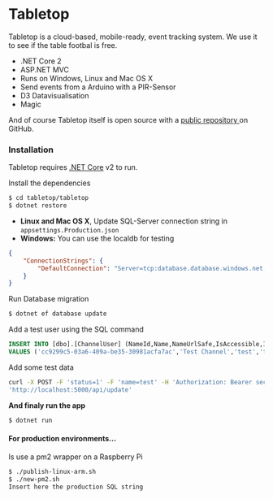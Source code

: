 # Tabletop

Tabletop is a cloud-based, mobile-ready, event tracking system. We use it to see if the table footbal is free.

  - .NET Core 2
  - ASP.NET MVC
  - Runs on Windows, Linux and Mac OS X
  - Send events from a Arduino with a PIR-Sensor
  - D3 Datavisualisation
  - Magic

And of course Tabletop itself is open source with a [public repository ](https://github.com/qdraw/tabletop) on GitHub.

### Installation

Tabletop requires [.NET Core](https://www.microsoft.com/net/core) v2 to run.

Install the dependencies
```sh
$ cd tabletop/tabletop
$ dotnet restore
```
  - **Linux and Mac OS X**, Update SQL-Server connection string in `appsettings.Production.json`
  - **Windows:** You can use the localdb for testing

```json
{
    "ConnectionStrings": {
        "DefaultConnection": "Server=tcp:database.database.windows.net,1433;Database=databasename;Persist Security Info=False;User ID=adminusername;Password=adminpassword;MultipleActiveResultSets=False;Encrypt=True;TrustServerCertificate=False;Connection Timeout=30;"
    }
}
```
Run Database migration
```sh
$ dotnet ef database update
```

Add a test user using the SQL command
```sql
INSERT INTO [dbo].[ChannelUser] (NameId,Name,NameUrlSafe,IsAccessible,IsVisible,Bearer)
VALUES ('cc9299c5-03a6-409a-be35-30981acfa7ac','Test Channel','test','true','true','secret')
```

Add some test data
```sh
curl -X POST -F 'status=1' -F 'name=test' -H 'Authorization: Bearer secret'
'http://localhost:5000/api/update'
```
**And finaly run the app**

```sh
$ dotnet run
```

#### For production environments...

Is use a pm2 wrapper on a Raspberry Pi
```sh
$ ./publish-linux-arm.sh
$ ./new-pm2.sh
Insert here the production SQL string
```
